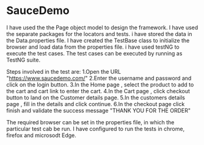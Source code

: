 # SauceDemo
I have used the the Page object model to design the framework.
I have used the separate packages for the locators and tests.
i have stored the data in the Data.properties file.
I have created the TestBase class to initialize the browser and load data from the properties file.
i have used testNG to execute the test cases.
The test cases can be executed by running as TestNG suite.

Steps involved in the test are:
1.Open the URL "https://www.saucedemo.com/"
2.Enter the username and password and click on the login button.
3.In the Home page , select the product to add to the cart and cart link to enter the cart.
4.In the Cart page , click checkout button to land on the Customer details page.
5.In the customers details page , fill in the details and click continue.
6.In the checkout page click finish and validate the success message "THANK YOU FOR THE ORDER"

The required browser can be set in the properties file, in which the particular test cab be run.
I have configured to run the tests in chrome, firefox and microsodt Edge.
